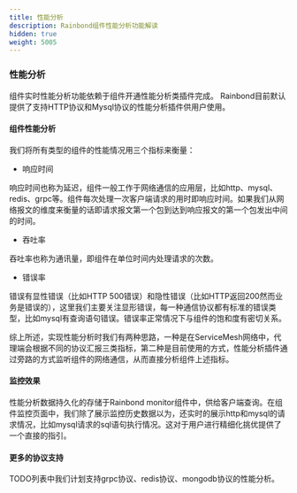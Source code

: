 ```yaml
---
title: 性能分析
description: Rainbond组件性能分析功能解读
hidden: true
weight: 5005
---
```


### 性能分析

组件实时性能分析功能依赖于组件开通性能分析类插件完成。 Rainbond目前默认提供了支持HTTP协议和Mysql协议的性能分析插件供用户使用。

#### 组件性能分析

我们将所有类型的组件的性能情况用三个指标来衡量：

* 响应时间

响应时间也称为延迟，组件一般工作于网络通信的应用层，比如http、mysql、redis、grpc等。组件每次处理一次客户端请求的用时即响应时间。如果我们从网络报文的维度来衡量的话即请求报文第一个包到达到响应报文的第一个包发出中间的时间。

* 吞吐率

吞吐率也称为通讯量，即组件在单位时间内处理请求的次数。

* 错误率 

错误有显性错误（比如HTTP 500错误）和隐性错误（比如HTTP返回200然而业务是错误的），这里我们主要关注显形错误，每一种通信协议都有标准的错误类型，比如mysql有查询语句错误。错误率正常情况下与组件的饱和度有密切关系。

综上所述，实现性能分析时我们有两种思路，一种是在ServiceMesh网络中，代理端会根据不同的协议汇报三类指标，第二种是目前使用的方式，性能分析插件通过旁路的方式监听组件的网络通信，从而直接分析组件上述指标。

#### 监控效果

性能分析数据持久化的存储于Rainbond monitor组件中，供给客户端查询。在组件监控页面中，我们除了展示监控历史数据以为，还实时的展示http和mysql的请求情况，比如mysql请求的sql语句执行情况。这对于用户进行精细化挑优提供了一个直接的指引。



#### 更多的协议支持

TODO列表中我们计划支持grpc协议、redis协议、mongodb协议的性能分析。